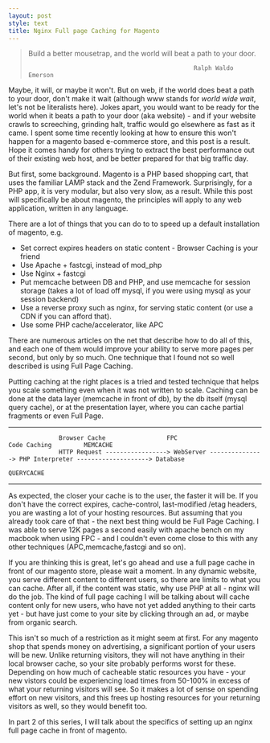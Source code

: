 ```yaml
---
layout: post
style: text
title: Nginx Full page Caching for Magento
---
```


> Build a better mousetrap, and the world will beat a path to your door.
>
>													Ralph Waldo Emerson
>

Maybe, it will, or maybe it won't. But on web, if the world does beat a path to your door, don't make it wait (although www stands for *world wide wait*, let's not be literalists here). Jokes apart, you would want to be ready for the world when it beats a path to your door (aka website) - and if your website crawls to screeching, grinding halt, traffic would go elsewhere as fast as it came.  I spent some time recently looking at how to ensure this won't happen for a magento based e-commerce store, and this post is a result. Hope it comes handy for others trying to extract the best performance out of their existing web host, and be better prepared for that big traffic day.

But first, some background. Magento is a PHP based  shopping cart, that uses the familiar LAMP stack and the Zend Framework. Surprisingly, for a PHP app, it is very modular, but also very slow, as a result. While this post will specifically be about magento, the principles will apply to any web application, written in any language. 

There are a lot of things that you can do to to speed up a default installation of magento, e.g.

 * Set correct expires headers on static content - Browser Caching is your friend
 * Use Apache + fastcgi, instead of mod_php
 * Use Nginx + fastcgi
 * Put memcache between DB and PHP, and use memcache for session storage (takes a lot of load off mysql, if you were using mysql as your session backend)
 * Use a reverse proxy such as nginx, for serving static content (or use a CDN if you can afford that).
 * Use some PHP cache/accelerator, like APC

There are numerous articles on the net that describe how to do all of this, and each one of them would improve your ability to serve more pages per second, but only by so much. One technique that I found not so well described is using Full Page Caching.

Putting caching at  the right places is a tried and tested technique that helps you scale something even when it was not written to scale. Caching can be done at the data layer (memcache in front of db), by the db itself (mysql query cache), or at the presentation layer, where you can cache partial fragments or even Full Page. 

* * *
        
                  Browser Cache  			    FPC			   	 	    Code Caching	     MEMCACHE			 	
                  HTTP Request -----------------> WebServer ---------------> PHP Interpreter --------------------> Database 
        		     		                         									               QUERYCACHE
* * *

As expected, the closer your cache is to the user, the faster it will be. If you don't have the correct expires, cache-control, last-modified /etag headers, you are wasting a lot of your hosting resources. But assuming that you already took care of that - the next best thing would be Full Page Caching. I was able to serve 12K pages a second easily with apache bench on my macbook when using FPC - and I couldn't even come close to this with any other techniques (APC,memcache,fastcgi and so on).

If you are thinking this is great, let's go ahead and use a full page cache in front of our magento store, please wait a moment. In any dynamic website, you serve different content to different users, so there are limits to what you can cache. After all, if the content was static, why use PHP at all - nginx will do the job. The kind of full page caching I will be talking about will cache content only for new users, who have not yet added anything to their carts yet - but have just come to your site by clicking through an ad, or maybe from organic search. 

This isn't so much of a restriction as it might seem at first. For any magento shop that spends money on advertising, a significant portion of your users will be new. Unlike returning visitors, they will not have anything in their local browser cache, so your site probably performs worst for these. Depending on how much of cacheable static resources you have - your new vistors could be experiencing load times from 50-100% in excess of what your returning visitors will see. So it makes a lot of sense on spending effort on new visitors, and this frees up hosting resources for your returning visitors as well, so they would benefit too. 

In part 2 of this series, I will talk about the specifics of setting up an nginx full page cache in front of magento. 
